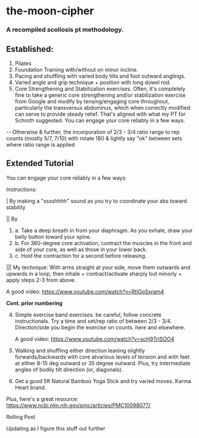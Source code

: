 # the-moon-cipher

### A recompiled scoliosis pt methodology.

## Established:
1. Pilates
2. Foundation Training with/without on minor incline.
3. Pacing and shuffling with varied body tilts and foot outward anglings.
4. Varied angle and grip technique + position with long dowel rod.
5. Core Strengthening and Stabilization exercises. Often, it's completely fine to take a generic core strengthening and/or stabilization exercise from Google and modify by tensing/engaging core throughout, particularly the transversus abdominus, which when correctly modified can serve to provide steady relief. That's aligned with what my PT for Schroth suggested. You can engage your core reliably in a few ways.
   
-- Otherwise & further, the incorporation of 2/3 - 3/4 ratio range to rep counts (mostly 5/7, 7/10) with rotate 180 & lightly say "ok" between sets where ratio range is applied

## Extended Tutorial
You can engage your core reliably in a few ways:

*Instructions:*

| By making a "sssshhhh" sound as you try to coordinate your abs toward stability

|| By 

  1. a. Take a deep breath in from your diaphragm. As you exhale, draw your belly button toward your spine.
  2. b. For 360-degree core activation, contract the muscles in the front and side of your core, as well as those in your lower back.
  3. c. Hold the contraction for a second before releasing.



||| My technique: With arms straight at your side, move them outwards and upwards in a loop, then inhale + contract/activate sharply but minorly + apply steps 2-3 from above.

A good video: https://www.youtube.com/watch?v=RtIGoSxram4

**Cont. prior numbering**

4. Simple exercise band exercises. be careful, follow concrete instructionals. Try a time and set/rep ratio of between 2/3 - 3/4. Direction/side you begin the exercise on counts. here and elsewhere.

    A good video: https://www.youtube.com/watch?v=scH9TrlSOO4

5. Walking and shuffling either direction leaning slightly forwards/backwards with core atvarious levels of tension and with feet at either 8-15 deg outward or 35 degree outward. Plus, try intermediate angles of bodily tilt direction (or, diagonals).

6. Get a good 5ft Natural Bamboo Yoga Stick and try varied moves. Karma Heart brand.  

Plus, here's a great resource: https://www.ncbi.nlm.nih.gov/pmc/articles/PMC10098077/

Rolling Post

Updating as I figure this stuff out further
